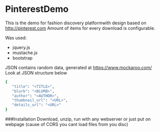 # PinterestDemo
This is the demo for fashion discovery platformwith design based on http://pinterest.com
Amount of items for every download is configurable.

Was used: 
* jquery.js 
* mustache.js
* bootstrap

JSON contains random data, generated at https://www.mockaroo.com/
Look at JSON structure below
```ruby
{
   "title": "<TITLE>",
   "blurb": "<BLURB>",
   "author": "<AUTHOR>",
   "thumbnail_url": "<URL>",
   "details_url": "<URL>"
}
```

###Installation
Download, unzip, run with any webserver or just put on webpage (cause of CORS you cant load files from you disc)
